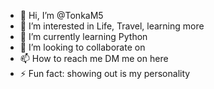 - 👋 Hi, I’m @TonkaM5
- 👀 I’m interested in Life, Travel, learning more
- 🌱 I’m currently learning Python
- 💞️ I’m looking to collaborate on 
- 📫 How to reach me DM me on here
- ⚡ Fun fact: showing out is my personality

<!---
TonkaM5/TonkaM5 is a ✨ special ✨ repository because its `README.md` (this file) appears on your GitHub profile.
You can click the Preview link to take a look at your changes.
--->
